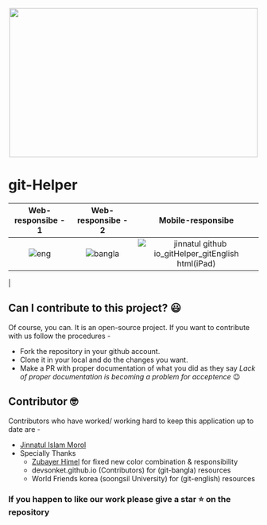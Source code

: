 <p align="center">
  <img width="500" height="300" src="https://user-images.githubusercontent.com/31995155/85232365-258a5f80-b420-11ea-8952-f90b4924ae7d.jpg">
</p>

# git-Helper

|                                             **Web-responsibe - 1**                                          |                       **Web-responsibe - 2**                                         |                                   **Mobile-responsibe**                                       | 
 | :-----------------------------------------------------------------------------------------------------------: | :-----------------------------------------------------------------------------------------------------------: | :-----------------------------------------------------------------------------------------------------------: |
| ![eng](https://user-images.githubusercontent.com/31995155/84778314-a4d4f900-b004-11ea-8468-6cb937fc1b13.png) | ![bangla](https://user-images.githubusercontent.com/31995155/84778540-f67d8380-b004-11ea-981e-6c7859388e78.png) | ![jinnatul github io_gitHelper_gitEnglish html(iPad)](https://user-images.githubusercontent.com/31995155/85232483-ef99ab00-b420-11ea-93cb-3fd47573e201.png)
 |

## Can I contribute to this project? :smiley:

Of course, you can. It is an open-source project. If you want to contribute with us follow the procedures -

- Fork the repository in your github account.
- Clone it in your local and do the changes you want.
- Make a PR with proper documentation of what you did as they say _Lack of proper documentation is becoming a problem for acceptence_ :wink:

## Contributor :nerd_face:

Contributors who have worked/ working hard to keep this application up to date are -

- [Jinnatul Islam Morol](https://www.facebook.com/mdjinnatul.islam)
- Specially Thanks 
  - [Zubayer Himel](https://www.facebook.com/zubayerhimel0) for fixed new color combination & responsibility 
  - devsonket.github.io (Contributors) for (git-bangla) resources
  - World Friends korea (soongsil University) for (git-english) resources

### If you happen to like our work please give a star :star: on the repository

